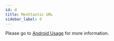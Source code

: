 ```yaml
---
id: d
title: Meshtastic URL
sidebar_label: d
---
```


Please go to [Android Usage](/docs/software/android/usage#join-a-channel) for more information.
